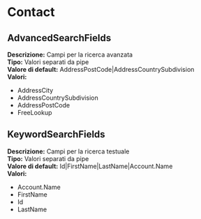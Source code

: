 # Contact
AdvancedSearchFields 
----
**Descrizione:** Campi per la ricerca avanzata <br>
**Tipo:** Valori separati da pipe <br>
**Valore di default:** AddressPostCode&#124;AddressCountrySubdivision <br>
**Valori:**
* AddressCity
* AddressCountrySubdivision
* AddressPostCode
* FreeLookup

KeywordSearchFields 
----
**Descrizione:** Campi per la ricerca testuale <br>
**Tipo:** Valori separati da pipe <br>
**Valore di default:** Id&#124;FirstName&#124;LastName&#124;Account.Name <br>
**Valori:**
* Account.Name
* FirstName
* Id
* LastName

